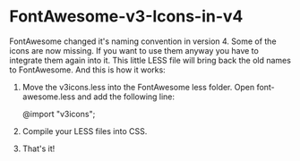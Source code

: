 FontAwesome-v3-Icons-in-v4
==========================

FontAwesome changed it's naming convention in version 4. Some of the icons are now missing. If you want to use them anyway you have to integrate them again into it.
This little LESS file will bring back the old names to FontAwesome. And this is how it works:

1. Move the v3icons.less into the FontAwesome less folder. Open font-awesome.less and add the following line:

	@import "v3icons";

2. Compile your LESS files into CSS.

3. That's it!

